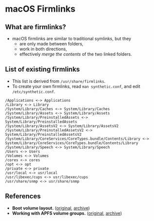 # macOS Firmlinks

## What are firmlinks?

- macOS firmlinks are similar to traditional symlinks, but they
  - are only made between folders,
  - work in both directions,
  - effectively _merge the contents_ of the two linked folders.

## List of existing firmlinks

- This list is derived from `/usr/share/firmlinks`.
- To create your own firmlinks, read `man synthetic.conf`, and edit `/etc/synthetic.conf`.

```
/Applications <-> Applications
/Library <-> Library
/System/Library/Caches <-> System/Library/Caches
/System/Library/Assets <-> System/Library/Assets
/System/Library/PreinstalledAssets <-> System/Library/PreinstalledAssets
/System/Library/AssetsV2 <-> System/Library/AssetsV2
/System/Library/PreinstalledAssetsV2 <-> System/Library/PreinstalledAssetsV2
/System/Library/CoreServices/CoreTypes.bundle/Contents/Library <-> System/Library/CoreServices/CoreTypes.bundle/Contents/Library
/System/Library/Speech <-> System/Library/Speech
/Users <-> Users
/Volumes <-> Volumes
/cores <-> cores
/opt <-> opt
/private <-> private
/usr/local <-> usr/local
/usr/libexec/cups <-> usr/libexec/cups
/usr/share/snmp <-> usr/share/snmp
```

## References
- **Boot volume layout.** ([original](https://eclecticlight.co/2020/09/16/boot-volume-layout/), [archive](https://archive.is/6rtLp))
- **Working with APFS volume groups.** ([original](https://bombich.com/kb/ccc5/working-apfs-volume-groups), [archive](https://archive.is/jKbGy))
